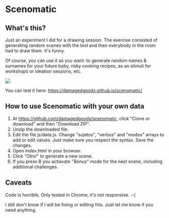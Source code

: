 # Scenomatic

## What's this?

Just an experiment I did for a drawing session. The exercise consisted of generating random scenes with the tool and then everybody in the room had to draw them. It's funny.

Of course, you can use it as you want: to generate random names & surnames for your future baby, risky cooking recipes, as an stimuli for workshops or ideation sessions, etc.

![](./img/sample.gif)

You can test it here: https://damagedgoods.github.io/scenomatic/

## How to use Scenomatic with your own data

1. At https://github.com/damagedgoods/scenomatic, click "Clone or download" and then "Download ZIP".
2. Unzip the downloaded file.
3. Edit the file js/data.js. Change "sujetos", "verbos" and "modos" arrays to add or edit values. Just make sure you respect the syntax. Save the changes.
4. Open index.html in your browser.
5. Click "Otro!" to generate a new scene.
6. If you press B you actiavate "Bonus" mode for the next scene, including additional challenges.

## Caveats

Code is horrible. Only tested in Chrome, it's not responsive. :-(

I still don't know if I will be fixing or editing this. Just let me know if you need anything.

